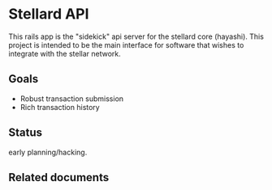 # Stellard API

This rails app is the "sidekick" api server for the stellard core (hayashi).  This
project is intended to be the main interface for software that wishes to 
integrate with the stellar network.  

## Goals

- Robust transaction submission
- Rich transaction history

## Status

early planning/hacking.

## Related documents
